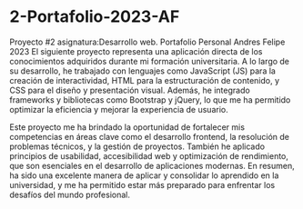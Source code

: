 # 2-Portafolio-2023-AF
Proyecto #2 asignatura:Desarrollo web.
Portafolio Personal Andres Felipe 2023
El siguiente proyecto representa una aplicación directa de los conocimientos adquiridos durante mi formación universitaria. A lo largo de su desarrollo, he trabajado con lenguajes como JavaScript (JS) para la creación de interactividad, HTML para la estructuración de contenido, y CSS para el diseño y presentación visual. Además, he integrado frameworks y bibliotecas como Bootstrap y jQuery, lo que me ha permitido optimizar la eficiencia y mejorar la experiencia de usuario.

Este proyecto me ha brindado la oportunidad de fortalecer mis competencias en áreas clave como el desarrollo frontend, la resolución de problemas técnicos, y la gestión de proyectos. También he aplicado principios de usabilidad, accesibilidad web y optimización de rendimiento, que son esenciales en el desarrollo de aplicaciones modernas. En resumen, ha sido una excelente manera de aplicar y consolidar lo aprendido en la universidad, y me ha permitido estar más preparado para enfrentar los desafíos del mundo profesional.
